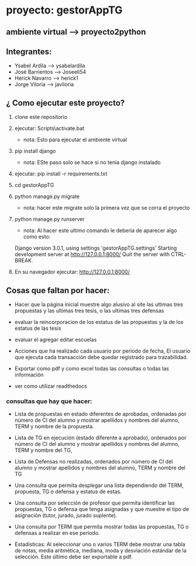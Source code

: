 # proyecto: gestorAppTG
## ambiente virtual --> proyecto2python

## Integrantes:
* Ysabel Ardila --> ysabelardila
* José Barrientos --> Joseeli54
* Herick Navarro --> herick1
* Jorge Viloria --> javiloria

## ¿ Como ejecutar este proyecto?
1. clone este repositorio

2. ejecutar: 	Scripts\activate.bat 
	* nota: Esto para ejecutar el ambiente virtual

3. pip install django 
	* nota: ESte paso solo se hace si no tenia django instalado

5. ejecutar: pip install -r requirements.txt

6. cd gestorAppTG

7. python manage.py migrate
	* nota: hacer este migrate solo la primera vez que se corra el proyecto 

7. python manage.py runserver 
	* nota: Al hacer este ultimo comando le deberia de aparecer algo como esto: 

	Django version 3.0.1, using settings 'gestorAppTG.settings'
	Starting development server at http://127.0.0.1:8000/
	Quit the server with CTRL-BREAK.

6. En su navegador ejecutar: http://127.0.0.1:8000/

## Cosas que faltan por hacer:

* Hacer que la página inicial muestre algo alusivo al site las ultimas tres propuestas y las ultimas tres tesis, o las ultimas tres defensas

* evaluar la reincorporacion de los estatus de las propuestas y la de los estatus de las tesis

* evaluar el agregar editar escuelas

* Acciones que ha realizado cada usuario por periodo de fecha, El usuario que ejecuta cada transacción debe quedar registrado para trazabilidad.
 
* Exportar como pdf y como excel todas las consultas o todas las información

* ver como utilizar readthedocs

### consultas que hay que hacer:
* Lista de propuestas en estado diferentes de aprobadas, ordenadas por número de CI del
alumno y mostrar apellidos y nombres del alumno, TERM y nombre de la propuesta.

* Lista de TG en ejecución (estado diferente a aprobado), ordenados por número de CI del
alumno y mostrar apellidos y nombres del alumno, TERM y nombre del TG,

* Lista de Defensas no realizadas, ordenados por número de CI del alumno y mostrar apellidos
y nombres del alumno, TERM y nombre del TG

* Una consulta que permita desplegar una lista dependiendo del TERM, propuesta, TG o
defensa y estatus de estas. 

* Una consulta por selección de profesor que permita identificar las propuestas, TG o defensa
que tenga asignadas y que muestre el tipo de asignación (tutor, jurado, jurado suplente). 

* Una consulta por TERM que permita mostrar todas las propuestas, TG o defensas a realizar
en ese período. 

* Estadísticas: Al seleccionar uno o varios TERM debe mostrar una tabla de notas, media
aritmética, mediana, moda y desviación estándar de la selección. Este último debe ser
exportable a pdf.

